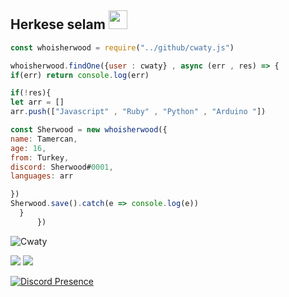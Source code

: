 ## Herkese selam <img src="https://cdn.discordapp.com/emojis/840877248331382836.gif?v=1" width="30px">

```js
const whoisherwood = require("../github/cwaty.js")

whoisherwood.findOne({user : cwaty} , async (err , res) => {
if(err) return console.log(err)

if(!res){
let arr = []
arr.push(["Javascript" , "Ruby" , "Python" , "Arduino "])

const Sherwood = new whoisherwood({
name: Tamercan,
age: 16,
from: Turkey,
discord: Sherwood#0001,
languages: arr

})
Sherwood.save().catch(e => console.log(e))
  }
      })
```

<img src="https://komarev.com/ghpvc/?username=Cwaty&label=Ziyaretçi%20Sayısı&color=3bb94e" alt="Cwaty"/>
<link rel="stylesheet" href="https://maxcdn.bootstrapcdn.com/font-awesome/4.4.0/css/font-awesome.min.css">

<p align="left">
<a href="https://instagram.com/tamercwn" target"blank_"><img src="https://img.shields.io/badge/INSTAGRAM%20-0e0101.svg?&style=for-the-badge&logo=instagram&logoColor=white"></a>
<a href="https://open.spotify.com/user/tbegsqrmhkkopy8rtuwxr3x0w" target"blank_"><img src="https://img.shields.io/badge/Spotify%20-0e0101.svg?&style=for-the-badge&logo=spotify&logoColor=white"></a>
 

[![Discord Presence](https://lanyard-profile-readme.vercel.app/api/338768594899042304?theme=dark&bg=0e0101&animated=false&hideDiscrim=false&borderRadius=30px)](https://discord.com/users/338768594899042304)


